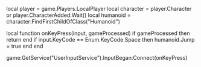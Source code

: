 local player = game.Players.LocalPlayer
local character = player.Character or player.CharacterAdded:Wait()
local humanoid = character:FindFirstChildOfClass("Humanoid")

local function onKeyPress(input, gameProcessed)
    if gameProcessed then return end
    if input.KeyCode == Enum.KeyCode.Space then
        humanoid.Jump = true
    end
end

game:GetService("UserInputService").InputBegan:Connect(onKeyPress)
